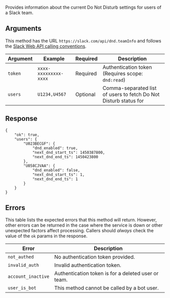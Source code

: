 Provides information about the current Do Not Disturb settings for users of a Slack team.

## Arguments

This method has the URL `https://slack.com/api/dnd.teamInfo` and follows the [Slack Web API calling conventions](/web#basics).

| Argument | Example | Required | Description |
| --- | --- | --- | --- |
| `token` | `xxxx-xxxxxxxxx-xxxx` | Required | Authentication token (Requires scope: `dnd:read`) |
| `users` | `U1234,U4567` | Optional | Comma-separated list of users to fetch Do Not Disturb status for |

## Response

```
{
    "ok": true,
    "users": {
        "U023BECGF": {
            "dnd_enabled": true,
            "next_dnd_start_ts": 1450387800,
            "next_dnd_end_ts": 1450423800
        },
        "U058CJVAA": {
            "dnd_enabled": false,
            "next_dnd_start_ts": 1,
            "next_dnd_end_ts": 1
        }
    }
}
```

## Errors

This table lists the expected errors that this method will return. However, other errors can be returned in the case where the service is down or other unexpected factors affect processing. Callers should _always_ check the value of the `ok` params in the response.

| Error | Description |
| --- | --- |
| `not_authed` | No authentication token provided. |
| `invalid_auth` | Invalid authentication token. |
| `account_inactive` | Authentication token is for a deleted user or team. |
| `user_is_bot` | This method cannot be called by a bot user. |

